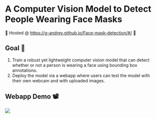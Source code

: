 # A Computer Vision Model to Detect People Wearing Face Masks

🌟 Hosted @ https://g-andrey.github.io/Face-mask-detection/#/ 🌟

## Goal :dart:
1. Train a robust yet lightweight computer vision model that can detect whether or not a person is wearing a face using bounding box annotations.
2. Deploy the model via a webapp where users can test the model with their own webcam and with uploaded images.

## Webapp Demo 📽️
![](https://github.com/G-Andrey/Gif-Storage/blob/main/FaceMask/FaceMaskDemo.gif)
